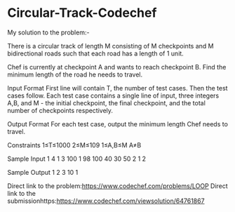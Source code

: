 # Circular-Track-Codechef

My solution to the problem:-

There is a circular track of length M consisting of M checkpoints and M bidirectional roads such that each road has a length of 1 unit.

Chef is currently at checkpoint A and wants to reach checkpoint B. Find the minimum length of the road he needs to travel.

Input Format
First line will contain T, the number of test cases. Then the test cases follow.
Each test case contains a single line of input, three integers A,B, and M - the initial checkpoint, the final checkpoint, and the total number of checkpoints respectively.

Output Format
For each test case, output the minimum length Chef needs to travel.

Constraints
1≤T≤1000
2≤M≤109
1≤A,B≤M
A≠B

Sample Input 1 
4
1 3 100
1 98 100
40 30 50
2 1 2

Sample Output 1 
2
3
10
1

Direct link to the problem:https://www.codechef.com/problems/LOOP
Direct link to the submissionhttps:https://www.codechef.com/viewsolution/64761867
